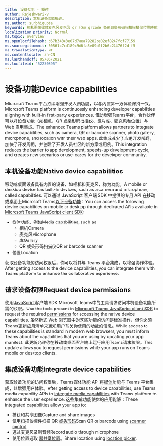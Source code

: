 ```yaml
---
title: 设备功能 - 概述
author: Rajeshwari-v
description: 本机设备功能概述。
ms.author: surbhigupta
keywords: 相机图像媒体麦克风麦克风 qr 代码 qrcode 条形码条形码扫描扫描仪位置映射功能本机设备权限
localization_priority: Normal
ms.topic: overview
ms.openlocfilehash: d67b343e3e07d7aea79282ce02ef8247fcf77159
ms.sourcegitcommit: 60561c7cd189c9d6fa5e09e0f2b6c24476f2dff5
ms.translationtype: MT
ms.contentlocale: zh-CN
ms.lasthandoff: 05/06/2021
ms.locfileid: "52230895"
---
```

# <a name="device-capabilities"></a><span data-ttu-id="2f17e-104">设备功能</span><span class="sxs-lookup"><span data-stu-id="2f17e-104">Device capabilities</span></span>

<span data-ttu-id="2f17e-105">Microsoft Teams平台持续增强开发人员功能，以与内置第一方体验保持一致。</span><span class="sxs-lookup"><span data-stu-id="2f17e-105">Microsoft Teams platform is continuously enhancing developer capabilities aligning with built-in first-party experiences.</span></span> <span data-ttu-id="2f17e-106">借助增强Teams平台，合作伙伴可以将设备功能（如相机、QR 或条形码扫描仪、照片库、麦克风和位置）与 Web 应用集成。</span><span class="sxs-lookup"><span data-stu-id="2f17e-106">The enhanced Teams platform allows partners to integrate device capabilities, such as camera, QR or barcode scanner, photo gallery, microphone, and location with their web apps.</span></span> <span data-ttu-id="2f17e-107">此集成减少了应用开发障碍，加快了开发周期，并创建了开发人员社区的新方案或用例。</span><span class="sxs-lookup"><span data-stu-id="2f17e-107">This integration reduces the barrier to app development, speeds-up development-cycle, and creates new scenarios or use-cases for the developer community.</span></span>

## <a name="native-device-capabilities"></a><span data-ttu-id="2f17e-108">本机设备功能</span><span class="sxs-lookup"><span data-stu-id="2f17e-108">Native device capabilities</span></span>

<span data-ttu-id="2f17e-109">移动或桌面设备具有内置的设备，如相机和麦克风，称为功能。</span><span class="sxs-lookup"><span data-stu-id="2f17e-109">A mobile or desktop device has built-in devices, such as a camera and microphone, called capabilities.</span></span> <span data-ttu-id="2f17e-110">可以通过 JavaScript 客户端 SDK 中提供的专用 API 在移动或桌面上Microsoft Teams[以下设备功能](/javascript/api/overview/msteams-client?view=msteams-client-js-latest&preserve-view=true)：</span><span class="sxs-lookup"><span data-stu-id="2f17e-110">You can access the following device capabilities on mobile or desktop through dedicated APIs available in [Microsoft Teams JavaScript client SDK](/javascript/api/overview/msteams-client?view=msteams-client-js-latest&preserve-view=true):</span></span>
* <span data-ttu-id="2f17e-111">媒体功能，例如</span><span class="sxs-lookup"><span data-stu-id="2f17e-111">Media capabilities, such as</span></span>
    * <span data-ttu-id="2f17e-112">相机</span><span class="sxs-lookup"><span data-stu-id="2f17e-112">Camera</span></span>
    * <span data-ttu-id="2f17e-113">麦克风</span><span class="sxs-lookup"><span data-stu-id="2f17e-113">Microphone</span></span>
    * <span data-ttu-id="2f17e-114">库</span><span class="sxs-lookup"><span data-stu-id="2f17e-114">Gallery</span></span>
    * <span data-ttu-id="2f17e-115">QR 或条形码扫描仪</span><span class="sxs-lookup"><span data-stu-id="2f17e-115">QR or barcode scanner</span></span>
* <span data-ttu-id="2f17e-116">位置</span><span class="sxs-lookup"><span data-stu-id="2f17e-116">Location</span></span>

<span data-ttu-id="2f17e-117">获取设备功能的访问权限后，你可以将其与 Teams 平台集成，以增强协作体验。</span><span class="sxs-lookup"><span data-stu-id="2f17e-117">After getting access to the device capabilities, you can integrate them with Teams platform to enhance the collaborative experience.</span></span> 

## <a name="request-device-permissions"></a><span data-ttu-id="2f17e-118">请求设备权限</span><span class="sxs-lookup"><span data-stu-id="2f17e-118">Request device permissions</span></span>

<span data-ttu-id="2f17e-119">使用[JavaScript](/javascript/api/overview/msteams-client?view=msteams-client-js-latest&preserve-view=true)客户端 SDK Microsoft Teams中的工具请求访问本机设备功能[](native-device-permissions.md)所需的权限。</span><span class="sxs-lookup"><span data-stu-id="2f17e-119">Use the tools present in [Microsoft Teams JavaScript client SDK](/javascript/api/overview/msteams-client?view=msteams-client-js-latest&preserve-view=true) to request the required  [permissions](native-device-permissions.md) for accessing the native device capabilities.</span></span> <span data-ttu-id="2f17e-120">虽然新式 Web 浏览器中对这些功能的访问是标准操作，但你必须Teams更新应用清单来通知用户有关你使用的功能的信息。</span><span class="sxs-lookup"><span data-stu-id="2f17e-120">While access to these capabilities is standard in modern web browsers, you must inform Teams about the capabilities that you are using by updating your app manifest.</span></span> <span data-ttu-id="2f17e-121">此更新允许你在移动或桌面客户端上运行应用Teams请求权限。</span><span class="sxs-lookup"><span data-stu-id="2f17e-121">This update allows you to request permissions while your app runs on Teams mobile or desktop clients.</span></span>
 
 ## <a name="integrate-device-capabilities"></a><span data-ttu-id="2f17e-122">集成设备功能</span><span class="sxs-lookup"><span data-stu-id="2f17e-122">Integrate device capabilities</span></span>

<span data-ttu-id="2f17e-123">获取设备功能的访问权限后，Teams媒体功能 API 将[媒体](mobile-camera-image-permissions.md)功能与 Teams 平台集成，以增强用户体验。</span><span class="sxs-lookup"><span data-stu-id="2f17e-123">After getting access to device capabilities, use Teams media capability APIs to [integrate media capabilities](mobile-camera-image-permissions.md) with Teams platform to enhance the user experience.</span></span> <span data-ttu-id="2f17e-124">这些集成功能使你的应用能够：</span><span class="sxs-lookup"><span data-stu-id="2f17e-124">These integrated capabilities allow your app to:</span></span>

* <span data-ttu-id="2f17e-125">捕获和共享图像</span><span class="sxs-lookup"><span data-stu-id="2f17e-125">Capture and share images</span></span>
* <span data-ttu-id="2f17e-126">使用扫描仪控件扫描 QR [或条形码](qr-barcode-scanner-capability.md)</span><span class="sxs-lookup"><span data-stu-id="2f17e-126">Scan QR or barcode using [scanner control](qr-barcode-scanner-capability.md)</span></span>
* <span data-ttu-id="2f17e-127">通过麦克风录制音频</span><span class="sxs-lookup"><span data-stu-id="2f17e-127">Record audio through microphone</span></span>
* <span data-ttu-id="2f17e-128">使用位置选取 [器共享位置](location-capability.md)。</span><span class="sxs-lookup"><span data-stu-id="2f17e-128">Share location using [location picker](location-capability.md).</span></span>
